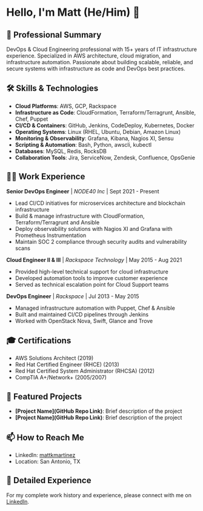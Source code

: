 # Hello, I'm Matt (He/Him) 👋

## 💼 Professional Summary
DevOps & Cloud Engineering professional with 15+ years of IT infrastructure experience. Specialized in AWS architecture, cloud migration, and infrastructure automation. Passionate about building scalable, reliable, and secure systems with infrastructure as code and DevOps best practices.

## 🛠️ Skills & Technologies
- **Cloud Platforms**: AWS, GCP, Rackspace
- **Infrastructure as Code**: CloudFormation, Terraform/Terragrunt, Ansible, Chef, Puppet
- **CI/CD & Containers**: GitHub, Jenkins, CodeDeploy, Kubernetes, Docker
- **Operating Systems**: Linux (RHEL, Ubuntu, Debian, Amazon Linux)
- **Monitoring & Observability**: Grafana, Kibana, Nagios XI, Sensu
- **Scripting & Automation**: Bash, Python, awscli, kubectl
- **Databases**: MySQL, Redis, RocksDB
- **Collaboration Tools**: Jira, ServiceNow, Zendesk, Confluence, OpsGenie

## 👨‍💻 Work Experience
**Senior DevOps Engineer** | *NODE40 Inc* | Sept 2021 - Present
- Lead CI/CD initiatives for microservices architecture and blockchain infrastructure
- Build & manage infrastructure with CloudFormation, Terraform/Terragrunt and Ansible
- Deploy observability solutions with Nagios XI and Grafana with Prometheus Instrumentation
- Maintain SOC 2 compliance through security audits and vulnerability scans

**Cloud Engineer II & III** | *Rackspace Technology* | May 2015 - Aug 2021
- Provided high-level technical support for cloud infrastructure
- Developed automation tools to improve customer experience
- Served as technical escalation point for Cloud Support teams

**DevOps Engineer** | *Rackspace* | Jul 2013 - May 2015
- Managed infrastructure automation with Puppet, Chef & Ansible
- Built and maintained CI/CD pipelines through Jenkins
- Worked with OpenStack Nova, Swift, Glance and Trove

## 🎓 Certifications
- AWS Solutions Architect (2019)
- Red Hat Certified Engineer (RHCE) (2013)
- Red Hat Certified System Administrator (RHCSA) (2012)
- CompTIA A+/Network+ (2005/2007)

## 🚀 Featured Projects
<!-- You can add your GitHub projects here -->
- **[Project Name](GitHub Repo Link)**: Brief description of the project
- **[Project Name](GitHub Repo Link)**: Brief description of the project

## 📫 How to Reach Me
- LinkedIn: [mattkmartinez](https://linkedin.com/in/mattkmartinez)
- Location: San Antonio, TX

## 📄 Detailed Experience
For my complete work history and experience, please connect with me on [LinkedIn](https://linkedin.com/in/mattkmartinez).
